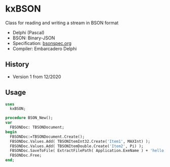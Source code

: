 # kxBSON
Class for reading and writing a stream in BSON format

* Delphi (Pascal)
* BSON: Binary-JSON
* Specification: [bsonspec.org](http://bsonspec.org/)
* Compiler: Embarcadero Delphi

## History
* Version 1 from 12/2020

## Usage
```pascal
uses 
  kxBSON;

procedure BSON_New();
var
  FBSONDoc: TBSONDocument;
begin
  FBSONDoc:=TBSONDocument.Create();
  FBSONDoc.Values.Add( TBSONItemInt32.Create('Item1', MAXInt) );
  FBSONDoc.Values.Add( TBSONItemDouble.Create('Item2', Pi) );
  FBSONDoc.SaveToFile( ExtractFilePath( Application.ExeName ) + 'hello.bson' );
  FBSONDoc.Free;
end;
```
